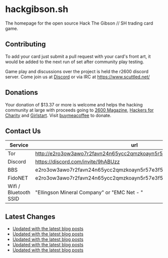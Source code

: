 # hackgibson.sh
The homepage for the open source Hack The Gibson // SH trading card game.


## Contributing

To add your card just submit a pull request with your card's front art, it would be added to the next run of set after community play testing.

Game play and discussions over the project is held the r2600 discord server. Come join us at [Discord](https://discord.com/invite/9hABUzz) or via IRC at https://www.scuttled.net/


## Donations

Your donation of $13.37 or more is welcome and helps the hacking community at large with proceeds going to [2600 Magazine](https://2600.com/), [Hackers for Charity](https://hackersforcharity.org) and [Girlstart](https://girlstart.org).  Visit [buymeacoffee](https://www.buymeacoffee.com/hackgibson.sh) to donate.


## Contact Us

Service | url
-|-
Tor | http://e2ro3ow3awo7r2favn24n65ycc2qmzkoayn5r57e3f56nvjwdcgg32ad.onion
Discord | https://discord.com/invite/9hABUzz
BBS | e2ro3ow3awo7r2favn24n65ycc2qmzkoayn5r57e3f56nvjwdcgg32ad.onion:23
FidoNET | e2ro3ow3awo7r2favn24n65ycc2qmzkoayn5r57e3f56nvjwdcgg32ad.onion:24554
Wifi / Bluetooth SSID | "Ellingson Mineral Company" or "EMC Net - <fidonet address>"

## Latest Changes
<!-- BLOG-POST-LIST:START -->
- [Updated with the latest blog posts](https://github.com/DFW2600/hackgibson.sh/commit/afcad582893f38fdec9157b83abb6354545e3979)
- [Updated with the latest blog posts](https://github.com/DFW2600/hackgibson.sh/commit/d71e9aeb688233077f27b8d7ecbf6f2f8b245c83)
- [Updated with the latest blog posts](https://github.com/DFW2600/hackgibson.sh/commit/588d79ddbc3c379f003b538499a8fb1be4f1a00a)
- [Updated with the latest blog posts](https://github.com/DFW2600/hackgibson.sh/commit/88f5763fd3a940fca0012543b325d519371543b2)
- [Updated with the latest blog posts](https://github.com/DFW2600/hackgibson.sh/commit/047b43d5d9ec1af27783bf04bffcb047ad62a563)
<!-- BLOG-POST-LIST:END -->
